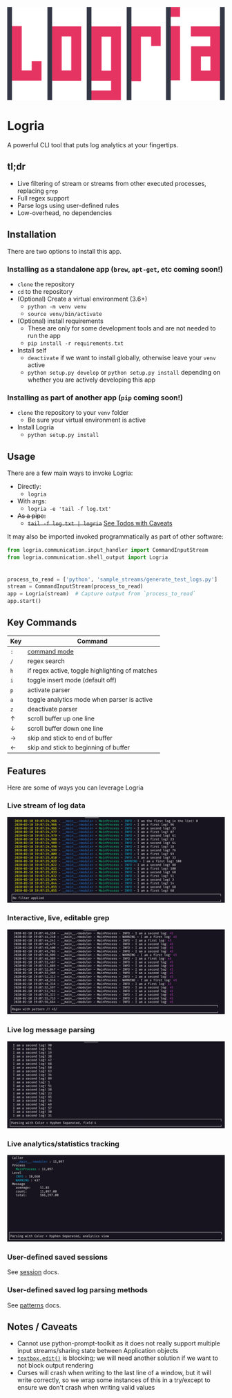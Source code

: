 ![Logria Logo](/resources/branding/logria.png)

# Logria

A powerful CLI tool that puts log analytics at your fingertips.

## tl;dr

- Live filtering of stream or streams from other executed processes, replacing `grep`
- Full regex support
- Parse logs using user-defined rules
- Low-overhead, no dependencies

## Installation

There are two options to install this app.

### Installing as a standalone app (`brew`, `apt-get`, etc coming soon!)

- `clone` the repository
- `cd` to the repository
- (Optional) Create a virtual environment (3.6+)
  - `python -m venv venv`
  - `source venv/bin/activate`
- (Optional) install requirements
  - These are only for some development tools and are not needed to run the app
  - `pip install -r requirements.txt`
- Install self
  - `deactivate` if we want to install globally, otherwise leave your `venv` active
  - `python setup.py develop` or `python setup.py install` depending on whether you are actively developing this app

### Installing as part of another app (`pip` coming soon!)

- `clone` the repository to your `venv` folder
  - Be sure your virtual environment is active
- Install Logria
  - `python setup.py install`

## Usage

There are a few main ways to invoke Logria:

- Directly:
  - `logria`
- With args:
  - `logria -e 'tail -f log.txt'`
- ~~As a pipe:~~
  - ~~`tail -f log.txt | logria`~~ [See Todos with Caveats](#todos-with-caveats)

It may also be imported invoked programmatically as part of other software:

```python
from logria.communication.input_handler import CommandInputStream
from logria.communication.shell_output import Logria


process_to_read = ['python', 'sample_streams/generate_test_logs.py']
stream = CommandInputStream(process_to_read)
app = Logria(stream)  # Capture output from `process_to_read`
app.start()
```

## Key Commands

| Key | Command |
|--|--|
| `:` | [command mode](docs/commands.md) |
| `/` | regex search |
| `h` | if regex active, toggle highlighting of matches |
| `i` | toggle insert mode (default off) |
| `p` | activate parser |
| `a` | toggle analytics mode when parser is active |
| `z` | deactivate parser |
| ↑ | scroll buffer up one line |
| ↓ | scroll buffer down one line |
| → | skip and stick to end of buffer |
| ← | skip and stick to beginning of buffer |

## Features

Here are some of ways you can leverage Logria

### Live stream of log data

![logria](/resources/screenshots/logria.png)

### Interactive, live, editable grep

![regex](/resources/screenshots/regex.png)

### Live log message parsing

![parser](/resources/screenshots/parser.png)

### Live analytics/statistics tracking

![analytics](/resources/screenshots/analytics.png)

### User-defined saved sessions

See [session](/docs/sessions.md) docs.

### User-defined saved log parsing methods

See [patterns](/docs/patterns.md) docs.

## Notes / Caveats

- Cannot use python-prompt-toolkit as it does not really support multiple input streams/sharing state between Application objects
- [`textbox.edit()`](https://docs.python.org/3/library/curses.html#curses.textpad.Textbox.edit) is blocking; we will need another solution if we want to not block output rendering
- Curses will crash when writing to the last line of a window, but it will write correctly, so we wrap some instances of this in a try/except to ensure we don't crash when writing valid values

